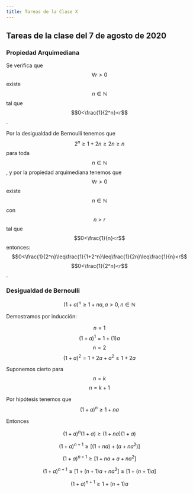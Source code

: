 ```yaml
---
title: Tareas de la Clase X
---
```


## Tareas de la clase del 7 de agosto de 2020

### Propiedad Arquimediana

Se verifica que $$\forall r>0$$ existe $$n\in \mathbb{N}$$ tal que  $$0<\frac{1}{2^n}<r$$.

Por la desigualdad de Bernoulli tenemos que $$2^n\geq1+2n\geq2n\geq n$$ para toda $$n\in\mathbb{N}$$, y por la propiedad arquimediana tenemos que
$$\forall r>0$$ existe $$n\in \mathbb{N}$$ con $$n>r$$ tal que $$0<\frac{1}{n}<r$$ entonces:
$$0<\frac{1}{2^n}\leq\frac{1}{1+2^n}\leq\frac{1}{2n}\leq\frac{1}{n}<r$$ 
$$0<\frac{1}{2^n}<r$$.

### Desigualdad de Bernoulli

$$(1+a)^n\geq1+na, a>0, n\in\mathbb N$$

Demostramos por inducción:

$$n=1$$
$$(1+a)^1=1+(1)a $$
$$n=2$$
$$(1+a)^2=1+2a+a^2\geq1+2a$$

Suponemos cierto para $$n=k$$
$$n=k+1$$

Por hipótesis tenemos que 
$$(1+a)^n\geq1+na$$

Entonces

$$(1+a)^n(1+a)\geq(1+na)(1+a)$$

$$(1+a)^{n+1}\geq[(1+na)+(a+na^2)]$$

$$(1+a)^{n+1}\geq[1+na+a+na^2]$$

$$(1+a)^{n+1}\geq[1+(n+1)a+na^2]\geq[1+(n+1)a]$$

$$(1+a)^{n+1}\geq1+(n+1)a$$
